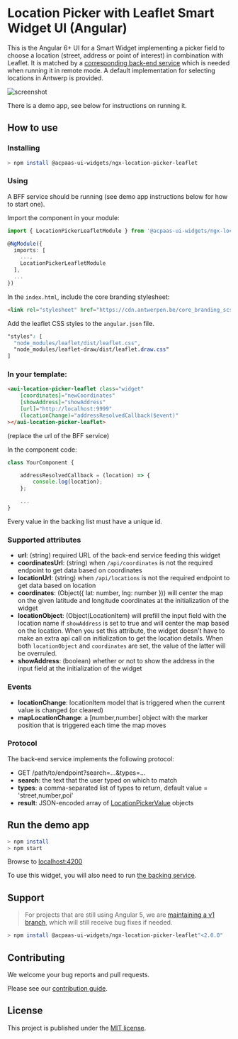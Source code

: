 # Location Picker with Leaflet Smart Widget UI (Angular)

This is the Angular 6+ UI for a Smart Widget implementing a picker field to choose a location (street, address or point of interest) in combination with Leaflet. It is matched by a [corresponding back-end service](https://github.com/digipolisantwerp/location-picker_service_nodejs) which is needed when running it in remote mode. A default implementation for selecting locations in Antwerp is provided.

![screenshot](example.png)

There is a demo app, see below for instructions on running it.

## How to use

### Installing

```sh
> npm install @acpaas-ui-widgets/ngx-location-picker-leaflet
```

### Using

A BFF service should be running (see demo app instructions below for how to start one).

Import the component in your module:

```ts
import { LocationPickerLeafletModule } from '@acpaas-ui-widgets/ngx-location-picker-leaflet';

@NgModule({
  imports: [
    ...,
    LocationPickerLeafletModule
  ],
  ...
})
```

In the `index.html`, include the core branding stylesheet:

```html
<link rel="stylesheet" href="https://cdn.antwerpen.be/core_branding_scss/3.0.3/main.min.css">
```

Add the leaflet CSS styles to the `angular.json` file.

```css
"styles": [
  "node_modules/leaflet/dist/leaflet.css",
  "node_modules/leaflet-draw/dist/leaflet.draw.css"
]
```

### In your template:

```html
<aui-location-picker-leaflet class="widget"
    [coordinates]="newCoordinates"
    [showAddress]="showAddress"
    [url]="http://localhost:9999"
    (locationChange)="addressResolvedCallback($event)"
></aui-location-picker-leaflet>
```

(replace the url of the BFF service)

In the component code:

```ts
class YourComponent {

    addressResolvedCallback = (location) => {
        console.log(location);
    };

    ...
}
```

Every value in the backing list must have a unique id.

### Supported attributes

- **url**: (string) required URL of the back-end service feeding this widget
- **coordinatesUrl**: (string) when `/api/coordinates` is not the required endpoint to get data based on coordinates
- **locationUrl**: (string) when `/api/locations` is not the required endpoint to get data based on location
- **coordinates**: (Object({ lat: number, lng: number })) will center the map on the given latitude and longitude coordinates at the initialization of the widget
- **locationObject**: (Object(LocationItem) will prefill the input field with the location name if `showAddress` is set to true and will center the map based on the location. When you set this attribute, the widget doesn't have to make an extra api call on initialization to get the location details. When both `locationObject` and `coordinates` are set, the value of the latter will be overruled.
- **showAddress**: (boolean) whether or not to show the address in the input field at the initialization of the widget

### Events

- **locationChange**: locationItem model that is triggered when the current value is changed (or cleared)
- **mapLocationChange**: a [number,number] object with the marker position that is triggered each time the map moves

### Protocol

The back-end service implements the following protocol:

- GET /path/to/endpoint?search=...&types=...
- **search**: the text that the user typed on which to match
- **types**: a comma-separated list of types to return, default value = 'street,number,poi'
- **result**: JSON-encoded array of [LocationPickerValue](https://github.com/digipolisantwerp/location-picker_widget_angular/blob/master/src/location-picker/location-picker.types.ts) objects

## Run the demo app

```sh
> npm install
> npm start
```

Browse to [localhost:4200](http://localhost:4200)

To use this widget, you will also need to run [the backing service](https://github.com/digipolisantwerp/location-picker_service_nodejs).

## Support

> For projects that are still using Angular 5, we are [maintaining a v1 branch](https://github.com/digipolisantwerp/location-picker-leaflet_widget_angular/tree/v1), which will still receive bug fixes if needed.

```sh
> npm install @acpaas-ui-widgets/ngx-location-picker-leaflet"<2.0.0"
```

## Contributing

We welcome your bug reports and pull requests.

Please see our [contribution guide](CONTRIBUTING.md).

## License

This project is published under the [MIT license](LICENSE.md).
